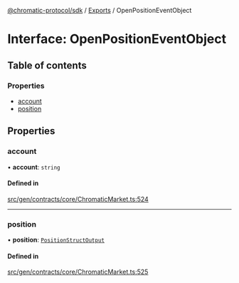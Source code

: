 [@chromatic-protocol/sdk](../README.md) / [Exports](../modules.md) / OpenPositionEventObject

# Interface: OpenPositionEventObject

## Table of contents

### Properties

- [account](OpenPositionEventObject.md#account)
- [position](OpenPositionEventObject.md#position)

## Properties

### account

• **account**: `string`

#### Defined in

[src/gen/contracts/core/ChromaticMarket.ts:524](https://github.com/chromatic-protocol/sdk/blob/f027fff/src/gen/contracts/core/ChromaticMarket.ts#L524)

___

### position

• **position**: [`PositionStructOutput`](../modules.md#positionstructoutput)

#### Defined in

[src/gen/contracts/core/ChromaticMarket.ts:525](https://github.com/chromatic-protocol/sdk/blob/f027fff/src/gen/contracts/core/ChromaticMarket.ts#L525)
